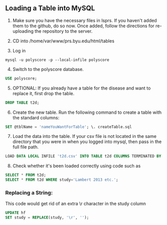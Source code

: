## Loading a Table into MySQL

1. Make sure you have the necessary files in lsprs.
If you haven't added them to the github, do so now. Once added, follow the directions for re-uploading the repository
to the server. 

2. CD into /home/var/www/prs.byu.edu/html/tables

3. Log in
```console
mysql -u polyscore -p --local-infile polyscore
```

4. Switch to the polyscore database. 
```sql
USE polyscore;
```

5. OPTIONAL: If you already have a table for the disease and want to replace it, first drop the table.
```sql 
DROP TABLE t2d;
```

6. Create the new table. Run the following command to create a table with the standard columns:
```sql
SET @tblName = 'nameYouWantForTable'; \. createTable.sql
```

7. Load the data into the table. If your csv file is not located in the same directory that you were in when you logged into mysql, then pass in the full file path.

```sql 
LOAD DATA LOCAL INFILE 't2d.csv' INTO TABLE t2d COLUMNS TERMINATED BY ',' LINES TERMINATED BY '\n' IGNORE 1 LINES;
```

8. Check whether it's been loaded correctly using code such as 
```sql
SELECT * FROM t2d; 
SELECT * FROM t2d WHERE study='Lambert 2013 etc.';
```

### Replacing a String:

This code would get rid of an extra \r character in the study column
```sql
UPDATE hf 
SET study = REPLACE(study, '\r', '');
```

